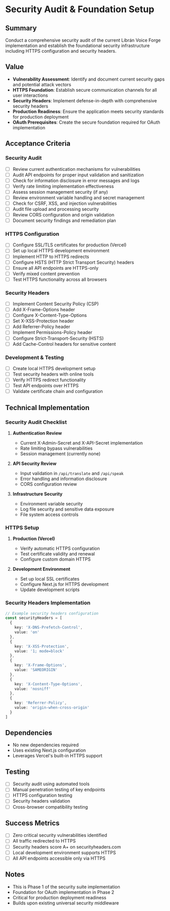 # Security Audit & Foundation Setup

## Summary

Conduct a comprehensive security audit of the current Librán Voice Forge implementation and establish the foundational security infrastructure including HTTPS configuration and security headers.

## Value

- **Vulnerability Assessment**: Identify and document current security gaps and potential attack vectors
- **HTTPS Foundation**: Establish secure communication channels for all user interactions
- **Security Headers**: Implement defense-in-depth with comprehensive security headers
- **Production Readiness**: Ensure the application meets security standards for production deployment
- **OAuth Prerequisites**: Create the secure foundation required for OAuth implementation

## Acceptance Criteria

### Security Audit
- [ ] Review current authentication mechanisms for vulnerabilities
- [ ] Audit API endpoints for proper input validation and sanitization
- [ ] Check for information disclosure in error messages and logs
- [ ] Verify rate limiting implementation effectiveness
- [ ] Assess session management security (if any)
- [ ] Review environment variable handling and secret management
- [ ] Check for CSRF, XSS, and injection vulnerabilities
- [ ] Audit file upload and processing security
- [ ] Review CORS configuration and origin validation
- [ ] Document security findings and remediation plan

### HTTPS Configuration
- [ ] Configure SSL/TLS certificates for production (Vercel)
- [ ] Set up local HTTPS development environment
- [ ] Implement HTTP to HTTPS redirects
- [ ] Configure HSTS (HTTP Strict Transport Security) headers
- [ ] Ensure all API endpoints are HTTPS-only
- [ ] Verify mixed content prevention
- [ ] Test HTTPS functionality across all browsers

### Security Headers
- [ ] Implement Content Security Policy (CSP)
- [ ] Add X-Frame-Options header
- [ ] Configure X-Content-Type-Options
- [ ] Set X-XSS-Protection header
- [ ] Add Referrer-Policy header
- [ ] Implement Permissions-Policy header
- [ ] Configure Strict-Transport-Security (HSTS)
- [ ] Add Cache-Control headers for sensitive content

### Development & Testing
- [ ] Create local HTTPS development setup
- [ ] Test security headers with online tools
- [ ] Verify HTTPS redirect functionality
- [ ] Test API endpoints over HTTPS
- [ ] Validate certificate chain and configuration

## Technical Implementation

### Security Audit Checklist
1. **Authentication Review**
   - Current X-Admin-Secret and X-API-Secret implementation
   - Rate limiting bypass vulnerabilities
   - Session management (currently none)

2. **API Security Review**
   - Input validation in `/api/translate` and `/api/speak`
   - Error handling and information disclosure
   - CORS configuration review

3. **Infrastructure Security**
   - Environment variable security
   - Log file security and sensitive data exposure
   - File system access controls

### HTTPS Setup
1. **Production (Vercel)**
   - Verify automatic HTTPS configuration
   - Test certificate validity and renewal
   - Configure custom domain HTTPS

2. **Development Environment**
   - Set up local SSL certificates
   - Configure Next.js for HTTPS development
   - Update development scripts

### Security Headers Implementation
```typescript
// Example security headers configuration
const securityHeaders = [
  {
    key: 'X-DNS-Prefetch-Control',
    value: 'on'
  },
  {
    key: 'X-XSS-Protection',
    value: '1; mode=block'
  },
  {
    key: 'X-Frame-Options',
    value: 'SAMEORIGIN'
  },
  {
    key: 'X-Content-Type-Options',
    value: 'nosniff'
  },
  {
    key: 'Referrer-Policy',
    value: 'origin-when-cross-origin'
  }
]
```

## Dependencies

- No new dependencies required
- Uses existing Next.js configuration
- Leverages Vercel's built-in HTTPS support

## Testing

- [ ] Security audit using automated tools
- [ ] Manual penetration testing of key endpoints
- [ ] HTTPS configuration testing
- [ ] Security headers validation
- [ ] Cross-browser compatibility testing

## Success Metrics

- [ ] Zero critical security vulnerabilities identified
- [ ] All traffic redirected to HTTPS
- [ ] Security headers score A+ on securityheaders.com
- [ ] Local development environment supports HTTPS
- [ ] All API endpoints accessible only via HTTPS

## Notes

- This is Phase 1 of the security suite implementation
- Foundation for OAuth implementation in Phase 2
- Critical for production deployment readiness
- Builds upon existing universal security middleware
